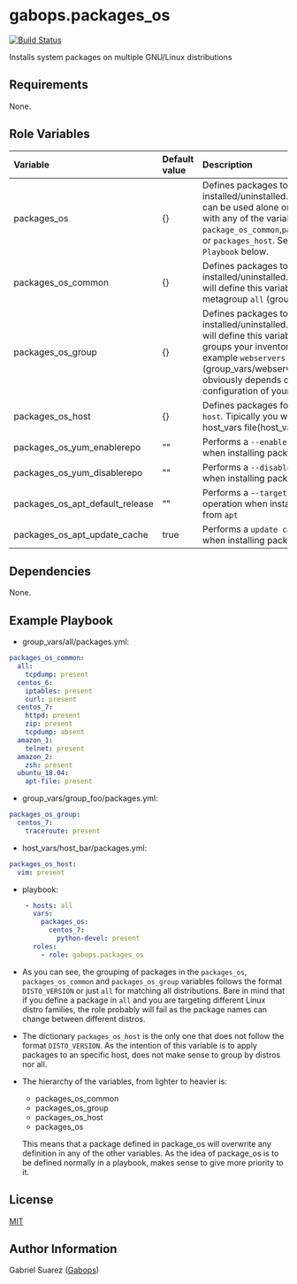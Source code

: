 gabops.packages_os
==================
[![Build Status](https://travis-ci.org/gabops/ansible-role-packages-os.svg?branch=master)](https://travis-ci.org/gabops/ansible-role-packages-os)

Installs system packages on multiple GNU/Linux distributions

Requirements
------------

None.

Role Variables
--------------

| Variable | Default value | Description |
| :--- | :--- | :--- |
| packages_os | {} | Defines packages to be installed/uninstalled. This variable can be used alone or in conjuction with any of the variables `package_os_common`,`packages_os_group` or `packages_host`. See `Example Playbook` below. |
| packages_os_common | {} | Defines packages to be installed/uninstalled. Tipically you will define this variable in the default metagroup `all` (group_vars/all/) |
| packages_os_group | {} | Defines packages to be installed/uninstalled. Tipically you will define this variable in any of the groups your inventory has like for example `webservers` (group_vars/webservers/). The group obviously depends of the configuration of your inventory. |
| packages_os_host | {} | Defines packages for an `specific host`. Tipically you will define this in a host_vars file(host_vars/host-01/). |
| packages_os_yum_enablerepo | "" | Performs a `--enablerepo` operation when installing packages from `yum` |
| packages_os_yum_disablerepo | "" | Performs a `--disablerepo` operation when installing packages from `yum` |
| packages_os_apt_default_release | "" | Performs a `--target-release` operation when installing packages from `apt` |
| packages_os_apt_update_cache | true | Performs a `update cache` operation when installing packages form `apt` |

Dependencies
------------

None.

Example Playbook
----------------

- group_vars/all/packages.yml:
```yaml
packages_os_common:
  all:
    tcpdump: present
  centos_6:
    iptables: present
    curl: present
  centos_7:
    httpd: present
    zip: present
    tcpdump: absent
  amazon_1:
    telnet: present
  amazon_2:
    zsh: present
  ubuntu_18.04:
    apt-file: present
```
- group_vars/group_foo/packages.yml:

```yaml
packages_os_group:
  centos_7:
    traceroute: present
```
- host_vars/host_bar/packages.yml:
```yaml
packages_os_host:
  vim: present
```
- playbook:
```yaml
    - hosts: all
      vars:
        packages_os:
          centos_7:
            python-devel: present
      roles:
        - role: gabops.packages_os
```
- As you can see, the grouping of packages in the `packages_os`, `packages_os_common` and `packages_os_group` variables follows the format `DISTO_VERSION` or just `all` for matching all distributions. Bare in mind that if you define a package in `all` and you are targeting different Linux distro families, the role probably will fail as the package names can change between different distros.

- The dictionary `packages_os_host` is the only one that does not follow the format `DISTO_VERSION`. As the intention of this variable is to apply packages to an specific host, does not make sense to group by distros nor all. 

- The hierarchy of the variables, from lighter to heavier is:
  - packages_os_common
  - packages_os_group
  - packages_os_host
  - packages_os

  This means that a package defined in package_os will overwrite any definition in any of the other variables. As the idea of
  package_os is to be defined normally in a playbook, makes sense to give more priority to it.

License
-------

[MIT]((./LICENSE))

Author Information
------------------

Gabriel Suarez ([Gabops](https://github.com/gabops))

